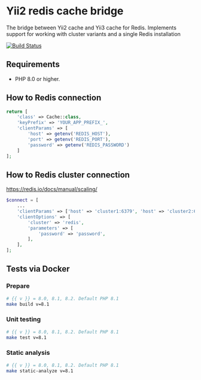 # Yii2 redis cache bridge

The bridge between Yii2 cache and Yii3 cache for Redis. Implements support for working with cluster variants and a single Redis installation

[![Build Status](https://github.com/cusodede/yii2-redis-cache-bridge/actions/workflows/tests.yml/badge.svg)](https://github.com/cusodede/yii2-redis-cache-bridge/actions)

## Requirements

- PHP 8.0 or higher.

## How to Redis connection

```php
return [
    'class' => Cache::class,
    'keyPrefix' => 'YOUR_APP_PREFIX_',
    'clientParams' => [
        'host' => getenv('REDIS_HOST'),
        'port' => getenv('REDIS_PORT'),
        'password' => getenv('REDIS_PASSWORD')
    ]
];
```

## How to Redis cluster connection
https://redis.io/docs/manual/scaling/

```php
$connect = [
    ...
    'clientParams' => ['host' => 'cluster1:6379', 'host' => 'cluster2:6379', ...],
    'clientOptions' => [
        'cluster' => 'redis',
        'parameters' => [
            'password' => 'password',
        ],
    ],
];
```

## Tests via Docker

### Prepare

```bash
# {{ v }} = 8.0, 8.1, 8.2. Default PHP 8.1
make build v=8.1
```

### Unit testing

```bash
# {{ v }} = 8.0, 8.1, 8.2. Default PHP 8.1
make test v=8.1
```

### Static analysis

```bash
# {{ v }} = 8.0, 8.1, 8.2. Default PHP 8.1
make static-analyze v=8.1
```